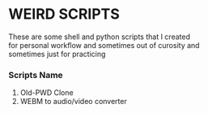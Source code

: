 # WEIRD SCRIPTS

These are some shell and python scripts that I created    
for personal workflow and sometimes out of curosity and   
sometimes just for practicing

### Scripts Name
1. Old-PWD Clone
2. WEBM to audio/video converter
